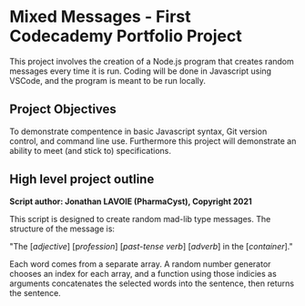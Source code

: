 # Mixed Messages - First Codecademy Portfolio Project

This project involves the creation of a Node.js program that creates random messages every time it is run.  Coding will be done in Javascript using VSCode, and the program is meant to be run locally.

## Project Objectives

To demonstrate compentence in basic Javascript syntax, Git version control, and command line use.  Furthermore this project will demonstrate an ability to meet (and stick to) specifications.

## High level project outline

**Script author: Jonathan LAVOIE (PharmaCyst), Copyright 2021**

This script is designed to create random mad-lib type messages. The structure of the message is:

"The [*adjective*] [p*rofession*] [*past-tense verb*] [*adverb*] in the [*container*]."

Each word comes from a separate array.  A random number generator chooses an index for each array, and a function using those indicies as arguments concatenates the selected words into the sentence, then returns the sentence.
